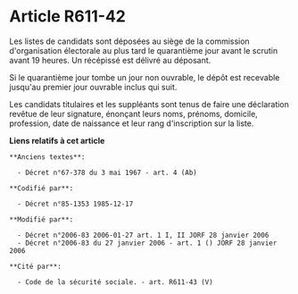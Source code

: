 # Article R611-42

Les listes de candidats sont déposées au siège de la commission d'organisation électorale au plus tard le quarantième jour
avant le scrutin avant 19 heures. Un récépissé est délivré au déposant.

Si le quarantième jour tombe un jour non ouvrable, le dépôt est recevable jusqu'au premier jour ouvrable inclus qui suit.

Les candidats titulaires et les suppléants sont tenus de faire une déclaration revêtue de leur signature, énonçant leurs
noms, prénoms, domicile, profession, date de naissance et leur rang d'inscription sur la liste.

**Liens relatifs à cet article**

	**Anciens textes**:

	  - Décret n°67-378 du 3 mai 1967 - art. 4 (Ab)

	**Codifié par**:

	  - Décret n°85-1353 1985-12-17

	**Modifié par**:

	  - Décret n°2006-83 2006-01-27 art. 1 I, II JORF 28 janvier 2006
	  - Décret n°2006-83 du 27 janvier 2006 - art. 1 () JORF 28 janvier 2006

	**Cité par**:

	  - Code de la sécurité sociale. - art. R611-43 (V)
